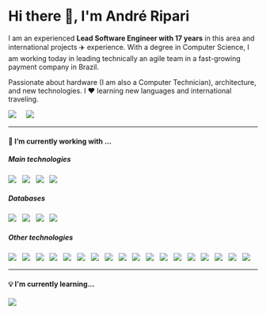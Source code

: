 <h1> Hi there 👋, I'm André Ripari </h1>

<p>
  I am an experienced <b>Lead Software Engineer with 17 years</b> in this area and international projects ✈️ experience. With a degree in Computer Science, I am working today in leading technically an agile team in a fast-growing payment company in Brazil.
</p>

<p>
  Passionate about hardware (I am also a Computer Technician), architecture, and new technologies. I ❤️ learning new languages and international traveling.  
</p>

<p>
  <a href="https://www.linkedin.com/in/andreripari/"><img src="https://img.shields.io/badge/linkedin-%230077B5.svg?&style=for-the-badge&logo=linkedin&logoColor=white" /></a>&nbsp;&nbsp;&nbsp;&nbsp;
  <a href="mailto:andrerip@gmail.com"><img src="https://img.shields.io/badge/gmail-%23D14836.svg?&style=for-the-badge&logo=gmail&logoColor=white" /></a>&nbsp;&nbsp;&nbsp;&nbsp;
</p>

<hr>

<h4>🔭  I’m currently working with ...</h4>
<h5>Main technologies</h5>
<p>
  <img src="https://img.shields.io/badge/Java-11%20years-black?style=for-the-badge&logo=java&logoColor=white&labelColor=e32c2d" />&nbsp;&nbsp;
  <img src="https://img.shields.io/badge/Spring-5%20years-black?style=for-the-badge&logo=spring&logoColor=white&labelColor=5cb230" />&nbsp;&nbsp;
  <img src="https://img.shields.io/badge/Amazon%20Web%20Services-5%20years-black?style=for-the-badge&logo=amazonaws&logoColor=black&labelColor=FF9900" />&nbsp;&nbsp;
  <img src="https://img.shields.io/badge/SCRUM-5%20years-black?style=for-the-badge&logo=scrumalliance&logoColor=black&labelColor=blue" />
</p>

<h5>Databases</h5>
<p>
  <img src="https://img.shields.io/badge/MySQL-4479A1?style=for-the-badge&logo=mysql&logoColor=white" />&nbsp;&nbsp;
  <img src="https://img.shields.io/badge/Dynamodb-FF9900?style=for-the-badge&logo=amazondynamodb&logoColor=black" />&nbsp;&nbsp;
  <img src="https://img.shields.io/badge/Aurora-FF9900?style=for-the-badge&logo=amazondynamodb&logoColor=black" />&nbsp;&nbsp;
  <img src="https://img.shields.io/badge/REDIS-DC382D?style=for-the-badge&logo=redis&logoColor=white" />
</p>

<h5>Other technologies</h5>
<p>
  <img src="https://img.shields.io/badge/Spring%20Boot-5cb230?style=for-the-badge&logo=springboot&logoColor=white" />&nbsp;&nbsp;
  <img src="https://img.shields.io/badge/Spring%20Cloud-5cb230?style=for-the-badge&logo=spring&logoColor=white" />&nbsp;&nbsp;
  <img src="https://img.shields.io/badge/Microservices-a762d2?style=for-the-badge&logo=metrodeparis" />&nbsp;&nbsp;
  <img src="https://img.shields.io/badge/GraphQL-E10098?style=for-the-badge&logo=graphql" />&nbsp;&nbsp;
  <img src="https://img.shields.io/badge/AWS%20Lambda-FF9900?style=for-the-badge&logo=serverless&logoColor=black" />&nbsp;&nbsp;
  <img src="https://img.shields.io/badge/API%20Gateway-FF9900?style=for-the-badge&logo=amazonaws&logoColor=black" />&nbsp;&nbsp;
  <img src="https://img.shields.io/badge/SQS-FF9900?style=for-the-badge&logo=amazonaws&logoColor=black" />&nbsp;&nbsp;
  <img src="https://img.shields.io/badge/SNS-FF9900?style=for-the-badge&logo=amazonaws&logoColor=black" />&nbsp;&nbsp;
  <img src="https://img.shields.io/badge/S3-FF9900?style=for-the-badge&logo=amazons3&logoColor=black" />&nbsp;&nbsp;
  <img src="https://img.shields.io/badge/CloudFormation-FF9900?style=for-the-badge&logo=amazonaws&logoColor=black" />&nbsp;&nbsp;
  <img src="https://img.shields.io/badge/CloudFront-FF9900?style=for-the-badge&logo=amazonaws&logoColor=black" />&nbsp;&nbsp;
  <img src="https://img.shields.io/badge/XRay-FF9900?style=for-the-badge&logo=amazonaws&logoColor=black" />&nbsp;&nbsp;
  <img src="https://img.shields.io/badge/CloudWatch-FF9900?style=for-the-badge&logo=amazonaws&logoColor=black" />&nbsp;&nbsp;
  <img src="https://img.shields.io/badge/JMeter-D22128?style=for-the-badge&logo=apachejmeter&logoColor=white" />&nbsp;&nbsp;
  <img src="https://img.shields.io/badge/JUNIT-25A162?style=for-the-badge&logo=junit5&logoColor=white" />&nbsp;&nbsp;
  <img src="https://img.shields.io/badge/Docker-2496ED?style=for-the-badge&logo=docker&logoColor=white" />&nbsp;&nbsp;
  <img src="https://img.shields.io/badge/kubernetes-326CE5?style=for-the-badge&logo=kubernetes&logoColor=white" />&nbsp;&nbsp;
  <img src="https://img.shields.io/badge/Linux-FCC624?style=for-the-badge&logo=linux&logoColor=black" />&nbsp;&nbsp;
</p>

<hr>

<h4>💡  I'm currently learning...</h4>
<p >
  <img src="https://img.shields.io/badge/JavaScript-F7DF1E?style=for-the-badge&logo=javascript&logoColor=black" />
</p>

